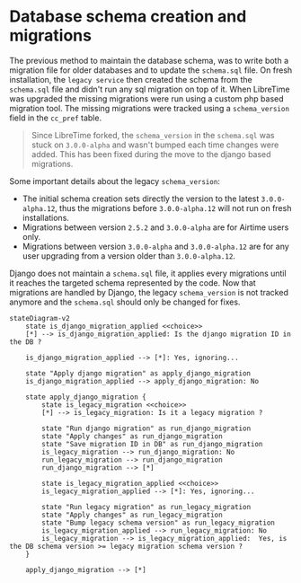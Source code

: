 # Database schema creation and migrations

The previous method to maintain the database schema, was to write both a migration file for older databases and to update the `schema.sql` file. On fresh installation, the `legacy service` then created the schema from the `schema.sql` file and didn't run any sql migration on top of it. When LibreTime was upgraded the missing migrations were run using a custom php based migration tool. The missing migrations were tracked using a `schema_version` field in the `cc_pref` table.

> Since LibreTime forked, the `schema_version` in the `schema.sql` was stuck on `3.0.0-alpha` and wasn't bumped each time changes were added. This has been fixed during the move to the django based migrations.

Some important details about the legacy `schema_version`:

- The initial schema creation sets directly the version to the latest `3.0.0-alpha.12`, thus the migrations before `3.0.0-alpha.12` will not run on fresh installations.
- Migrations between version `2.5.2` and `3.0.0-alpha` are for Airtime users only.
- Migrations between version `3.0.0-alpha` and `3.0.0-alpha.12` are for any user upgrading from a version older than `3.0.0-alpha.12`.

Django does not maintain a `schema.sql` file, it applies every migrations until it reaches the targeted schema represented by the code. Now that migrations are handled by Django, the legacy `schema_version` is not tracked anymore and the `schema.sql` should only be changed for fixes.

```
stateDiagram-v2
    state is_django_migration_applied <<choice>>
    [*] --> is_django_migration_applied: Is the django migration ID in the DB ?

    is_django_migration_applied --> [*]: Yes, ignoring...

    state "Apply django migration" as apply_django_migration
    is_django_migration_applied --> apply_django_migration: No

    state apply_django_migration {
        state is_legacy_migration <<choice>>
        [*] --> is_legacy_migration: Is it a legacy migration ?

        state "Run django migration" as run_django_migration
        state "Apply changes" as run_django_migration
        state "Save migration ID in DB" as run_django_migration
        is_legacy_migration --> run_django_migration: No
        run_legacy_migration --> run_django_migration
        run_django_migration --> [*]

        state is_legacy_migration_applied <<choice>>
        is_legacy_migration_applied --> [*]: Yes, ignoring...

        state "Run legacy migration" as run_legacy_migration
        state "Apply changes" as run_legacy_migration
        state "Bump legacy schema version" as run_legacy_migration
        is_legacy_migration_applied --> run_legacy_migration: No
        is_legacy_migration --> is_legacy_migration_applied:  Yes, is the DB schema version >= legacy migration schema version ?
    }

    apply_django_migration --> [*]
```
